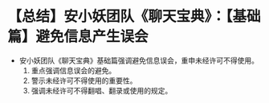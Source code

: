 # 【总结】安小妖团队《聊天宝典》：【基础篇】避免信息产生误会

-   安小妖团队《聊天宝典》基础篇强调避免信息误会，重申未经许可不得使用。
    1.  重点强调信息误会的避免。
    2.  警示未经许可不得使用的重要性。
    3.  强调未经许可不得翻唱、翻录或使用的规定。
